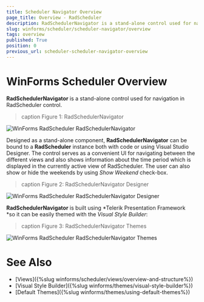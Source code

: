 ```yaml
---
title: Scheduler Navigator Overview
page_title: Overview - RadScheduler
description: RadSchedulerNavigator is a stand-alone control used for navigation in RadScheduler control. 
slug: winforms/scheduler/scheduler-navigator/overview
tags: overview
published: True
position: 0
previous_url: scheduler-scheduler-navigator-overview
---
```


# WinForms Scheduler Overview

__RadSchedulerNavigator__ is a stand-alone control used for navigation in RadScheduler control. 

>caption Figure 1: RadSchedulerNavigator

![WinForms RadScheduler RadSchedulerNavigator](images/scheduler-scheduler-navigator-overview001.png)

Designed as a stand-alone component, __RadSchedulerNavigator__ can be bound to a __RadScheduler__ instance both with code or using Visual Studio Designer. The control serves as a convenient UI for navigating between the different views and also shows information about the time period which is displayed in the currently active view of RadScheduler. The user can also show or hide the weekends by using *Show Weekend* check-box.

>caption Figure 2: RadSchedulerNavigator Designer

![WinForms RadScheduler RadSchedulerNavigator Designer](images/scheduler-scheduler-navigator-overview002.png)

__RadSchedulerNavigator__ is built using *Telerik Presentation Framework *so it can be easily themed with the *Visual Style Builder*:

>caption Figure 3: RadSchedulerNavigator Themes

![WinForms RadScheduler RadSchedulerNavigator Themes](images/scheduler-scheduler-navigator-overview003.png)

# See Also

* [Views]({%slug winforms/scheduler/views/overview-and-structure%})
* [Visual Style Builder]({%slug winforms/themes/visual-style-builder%})
* [Default Themes]({%slug winforms/themes/using-default-themes%})
